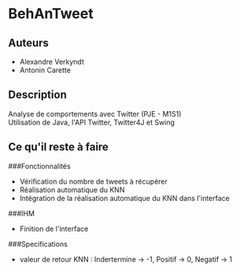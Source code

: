 BehAnTweet
==========

Auteurs
-------

*	Alexandre Verkyndt
*	Antonin Carette

Description
-----------

Analyse de comportements avec Twitter (PJE - M1S1)  
Utilisation de Java, l'API Twitter, Twitter4J et Swing

Ce qu'il reste à faire
----------------------

###Fonctionnalités
*	Vérification du nombre de tweets à récupérer
*	Réalisation automatique du KNN
*	Intégration de la réalisation automatique du KNN dans l'interface

###IHM
*	Finition de l'interface


###Specifications
*	valeur de retour KNN : Indertermine -> -1, Positif -> 0, Negatif -> 1